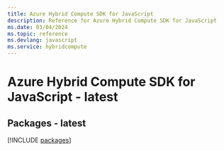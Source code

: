 ```yaml
---
title: Azure Hybrid Compute SDK for JavaScript
description: Reference for Azure Hybrid Compute SDK for JavaScript
ms.date: 03/04/2024
ms.topic: reference
ms.devlang: javascript
ms.service: hybridcompute
---
```

# Azure Hybrid Compute SDK for JavaScript - latest
## Packages - latest
[!INCLUDE [packages](hybrid-compute-index.md)]